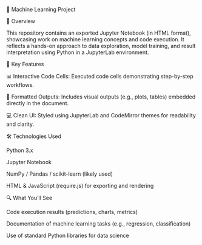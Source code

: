 📘 Machine Learning Project

📌 Overview

This repository contains an exported Jupyter Notebook (in HTML format), showcasing work on machine learning concepts and code execution. It reflects a hands-on approach to data exploration, model training, and result interpretation using Python in a JupyterLab environment.

🧠 Key Features

📊 Interactive Code Cells: Executed code cells demonstrating step-by-step workflows.

🧾 Formatted Outputs: Includes visual outputs (e.g., plots, tables) embedded directly in the document.

💻 Clean UI: Styled using JupyterLab and CodeMirror themes for readability and clarity.

🛠 Technologies Used

Python 3.x

Jupyter Notebook

NumPy / Pandas / scikit-learn (likely used)

HTML & JavaScript (require.js) for exporting and rendering

🔍 What You’ll See

Code execution results (predictions, charts, metrics)

Documentation of machine learning tasks (e.g., regression, classification)

Use of standard Python libraries for data science
